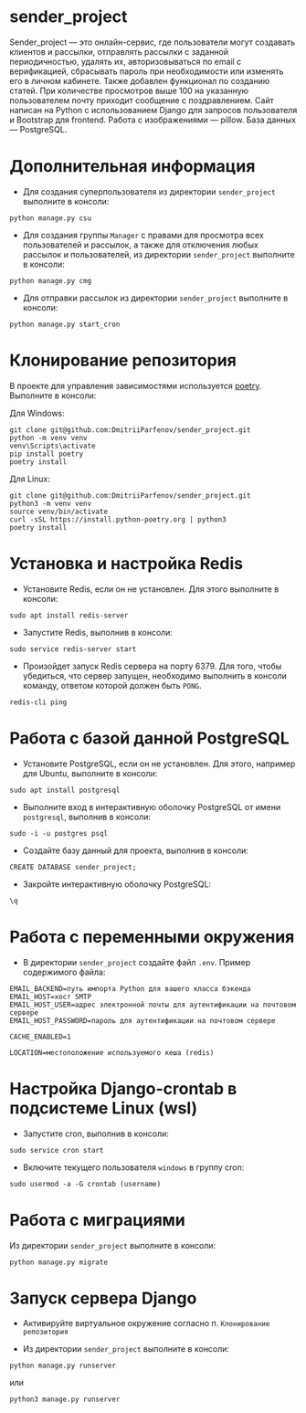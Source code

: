 # sender_project

Sender_project — это онлайн-сервис, где пользователи могут создавать клиентов и рассылки, отправлять рассылки с заданной
периодичностью, удалять их, авторизовываться по email с верификацией, сбрасывать пароль при необходимости или изменять
его в личном кабинете. Также добавлен функционал по созданию статей. При количестве просмотров выше 100 на указанную
пользователем почту приходит сообщение с поздравлением.
Сайт написан на Python с использованием Django для запросов пользователя и Bootstrap для frontend. 
Работа с изображениями — pillow. База данных — PostgreSQL.

# Дополнительная информация

- Для создания суперпользователя из директории `sender_project` выполните в консоли: </br>
```
python manage.py csu
```
- Для создания группы `Manager` с правами для просмотра всех пользователей и рассылок, а также для отключения
любых рассылок и пользователей, из директории `sender_project` выполните в консоли: </br>
```
python manage.py cmg
```
- Для отправки рассылок из директории `sender_project` выполните в консоли: </br>
```
python manage.py start_cron
```

# Клонирование репозитория

В проекте для управления зависимостями используется [poetry](https://python-poetry.org/). </br>
Выполните в консоли: </br>

Для Windows: </br>
```
git clone git@github.com:DmitriiParfenov/sender_project.git
python -m venv venv
venv\Scripts\activate
pip install poetry
poetry install
```

Для Linux: </br>
```
git clone git@github.com:DmitriiParfenov/sender_project.git
python3 -m venv venv
source venv/bin/activate
curl -sSL https://install.python-poetry.org | python3
poetry install
```
# Установка и настройка Redis

- Установите Redis, если он не установлен. Для этого выполните в консоли:
```
sudo apt install redis-server
``` 
- Запустите Redis, выполнив в консоли:
```
sudo service redis-server start
``` 
- Произойдет запуск Redis сервера на порту 6379. Для того, чтобы убедиться, что сервер запущен, необходимо выполнить
в консоли команду, ответом которой должен быть `PONG`.
```
redis-cli ping
```

# Работа с базой данной PostgreSQL

- Установите PostgreSQL, если он не установлен. Для этого, например для Ubuntu, выполните в консоли:
```
sudo apt install postgresql
```
- Выполните вход в интерактивную оболочку PostgreSQL от имени `postgresql`, выполнив в консоли:
```
sudo -i -u postgres psql
```
- Создайте базу данный для проекта, выполнив в консоли:
```
CREATE DATABASE sender_project;
```
- Закройте интерактивную оболочку PostgreSQL:
```
\q
```

# Работа с переменными окружения

- В директории `sender_project` создайте файл `.env`. Пример содержимого файла:
```
EMAIL_BACKEND=путь импорта Python для вашего класса бэкенда
EMAIL_HOST=хост SMTP
EMAIL_HOST_USER=адрес электронной почты для аутентификации на почтовом сервере
EMAIL_HOST_PASSWORD=пароль для аутентификации на почтовом сервере

CACHE_ENABLED=1

LOCATION=местоположение используемого кеша (redis)
```

# Настройка Django-crontab в подсистеме Linux (wsl)

- Запустите cron, выполнив в консоли:
```
sudo service cron start
``` 
- Включите текущего пользователя `windows` в группу cron:
```
sudo usermod -a -G crontab (username)
```     

# Работа с миграциями

Из директории `sender_project` выполните в консоли: </br>

```
python manage.py migrate
```

# Запуск сервера Django

- Активируйте виртуальное окружение согласно п. `Клонирование репозитория` </br>

- Из  директории `sender_project` выполните в консоли: </br>
```
python manage.py runserver
```  
или 
```
python3 manage.py runserver
```